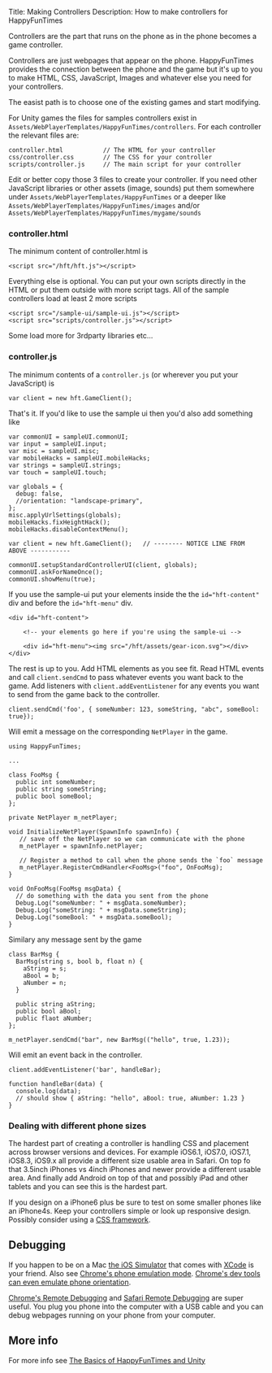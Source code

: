 Title: Making Controllers
Description: How to make controllers for HappyFunTimes

Controllers are the part that runs on the phone as in
the phone becomes a game controller.

Controllers are just webpages that appear on the phone.
HappyFunTimes provides the connection between the phone
and the game but it's up to you to make HTML, CSS,
JavaScript, Images and whatever else you need for your
controllers.

The easist path is to choose one of the existing games
and start modifying.

For Unity games the files for samples controllers exist in
`Assets/WebPlayerTemplates/HappyFunTimes/controllers`. For each
controller the relevant files are:

    controller.html           // The HTML for your controller
    css/controller.css        // The CSS for your controller
    scripts/controller.js     // The main script for your controller

Edit or better copy those 3 files to create your controller. If you need other
JavaScript libraries or other assets (image, sounds) put them
somewhere under `Assets/WebPlayerTemplates/HappyFunTimes` or a deeper like
`Assets/WebPlayerTemplates/HappyFunTimes/images` and/or
`Assets/WebPlayerTemplates/HappyFunTimes/mygame/sounds`

### controller.html

The minimum content of controller.html is

    <script src="/hft/hft.js"></script>

Everything else is optional. You can put your own scripts directly in the HTML
or put them outside with more script tags. All of the sample controllers load
at least 2 more scripts

    <script src="/sample-ui/sample-ui.js"></script>
    <script src="scripts/controller.js"></script>

Some load more for 3rdparty libraries etc...

### controller.js

The minimum contents of a `controller.js` (or wherever you put your JavaScript) is

    var client = new hft.GameClient();

That's it. If you'd like to use the sample ui
then you'd also add something like

    var commonUI = sampleUI.commonUI;
    var input = sampleUI.input;
    var misc = sampleUI.misc;
    var mobileHacks = sampleUI.mobileHacks;
    var strings = sampleUI.strings;
    var touch = sampleUI.touch;

    var globals = {
      debug: false,
      //orientation: "landscape-primary",
    };
    misc.applyUrlSettings(globals);
    mobileHacks.fixHeightHack();
    mobileHacks.disableContextMenu();

    var client = new hft.GameClient();   // -------- NOTICE LINE FROM ABOVE -----------

    commonUI.setupStandardControllerUI(client, globals);
    commonUI.askForNameOnce();
    commonUI.showMenu(true);

If you use the sample-ui put your elements inside the the `id="hft-content"` div and before
the `id="hft-menu"` div.

    <div id="hft-content">

        <!-- your elements go here if you're using the sample-ui -->

        <div id="hft-menu"><img src="/hft/assets/gear-icon.svg"></div>
    </div>

The rest is up to you. Add HTML elements as you see fit. Read HTML events and
call `client.sendCmd` to pass whatever events you want back to the game. Add listeners
with `client.addEventListener` for any events you want to send from the game back to the
controller.

    client.sendCmd('foo', { someNumber: 123, someString, "abc", someBool: true});

Will emit a message on the corresponding `NetPlayer` in the game.

    using HappyFunTimes;

    ...

    class FooMsg {
      public int someNumber;
      public string someString;
      public bool someBool;
    };

    private NetPlayer m_netPlayer;

    void InitializeNetPlayer(SpawnInfo spawnInfo) {
       // save off the NetPlayer so we can communicate with the phone
       m_netPlayer = spawnInfo.netPlayer;

       // Register a method to call when the phone sends the `foo` message
       m_netPlayer.RegisterCmdHandler<FooMsg>("foo", OnFooMsg);
    }

    void OnFooMsg(FooMsg msgData) {
      // do something with the data you sent from the phone
      Debug.Log("someNumber: " + msgData.someNumber);
      Debug.Log("someString: " + msgData.someString);
      Debug.Log("someBool: " + msgData.someBool);
    }

Similary any message sent by the game

    class BarMsg {
      BarMsg(string s, bool b, float n) {
        aString = s;
        aBool = b;
        aNumber = n;
      }

      public string aString;
      public bool aBool;
      public flaot aNumber;
    };

    m_netPlayer.sendCmd("bar", new BarMsg(("hello", true, 1.23));

Will emit an event back in the controller.

    client.addEventListener('bar', handleBar);

    function handleBar(data) {
      console.log(data);
      // should show { aString: "hello", aBool: true, aNumber: 1.23 }
    }

### Dealing with different phone sizes

The hardest part of creating a controller is handling
CSS and placement across browser versions and devices. For example iOS6.1,
iOS7.0, iOS7.1, iOS8.3, iOS9.x all provide a different size usable area
in Safari. On top fo that 3.5inch iPhones vs 4inch iPhones and newer provide a different usable area.
And finally add Android on top of that and possibly iPad and other tablets and you can see
this is the hardest part.

If you design on a iPhone6 plus be sure to test on some smaller phones like an iPhone4s.
Keep your controllers simple or look up responsive design. Possibly consider using a
[CSS framework](https://www.google.com/search?q=css%20frameworks&rct=j).

## Debugging

If you happen to be on a Mac [the iOS Simulator](https://developer.apple.com/library/ios/documentation/IDEs/Conceptual/iOS_Simulator_Guide/Introduction/Introduction.html)
that comes with [XCode](https://developer.apple.com/xcode/download/) is your friend.
Also see [Chrome's phone emulation mode](https://developers.google.com/web/tools/chrome-devtools/iterate/device-mode/emulate-mobile-viewports).
[Chrome's dev tools can even emulate phone orientation](https://developers.google.com/web/tools/chrome-devtools/iterate/device-mode/device-input-and-sensors?hl=en).

[Chrome's Remote Debugging](https://developers.google.com/web/tools/chrome-devtools/debug/remote-debugging/remote-debugging?hl=en)
and [Safari Remote Debugging](https://developer.apple.com/library/iad/documentation/AppleApplications/Conceptual/Safari_Developer_Guide/GettingStarted/GettingStarted.html#//apple_ref/doc/uid/TP40007874-CH2-SW8)
are super useful. You plug you phone into the computer with a USB cable and you can
debug webpages running on your phone from your computer.



## More info

For more info see [The Basics of HappyFunTimes and Unity](basics.md)








